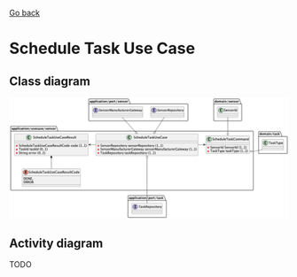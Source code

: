 [Go back](Index.md)

# Schedule Task Use Case
## Class diagram
![Class Diagram](images/ClassDiagramScheduleTask.png)

## Activity diagram
TODO
